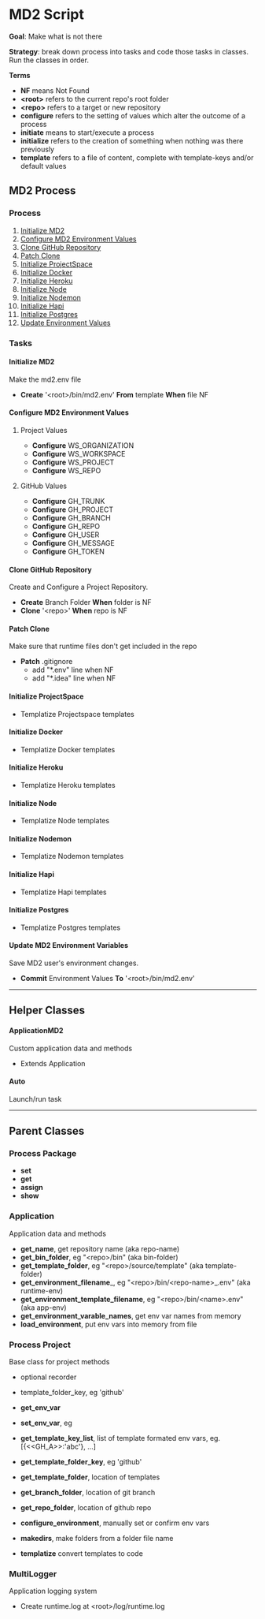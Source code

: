 
# MD2 Script

 __Goal__: Make what is not there

 __Strategy__: break down process into tasks and code those tasks in classes. Run the classes in order.

__Terms__
* __NF__ means Not Found
* __\<root>__ refers to the current repo's root folder
* __\<repo>__ refers to a target or new repository
* __configure__ refers to the setting of values which alter the outcome of a process
* __initiate__ means to start/execute a process
* __initialize__ refers to the creation of something when nothing was there previously
* __template__ refers to a file of content, complete with template-keys and/or default values

## MD2 Process

### Process
1. [Initialize MD2](#initialize-md2)
1. [Configure MD2 Environment Values](#configure-md2-environment-values)
1. [Clone GitHub Repository](#clone-github-repository)
1. [Patch Clone](#patch-clone)
1. [Initialize ProjectSpace](#initialize-projectspace)
1. [Initialize Docker](#initialize-docker)
1. [Initialize Heroku](#initialize-heroku)
1. [Initialize Node](#initialize-node)
1. [Initialize Nodemon](#initialize-nodemon)
1. [Initialize Hapi](#initialize-hapi)
1. [Initialize Postgres](#initialize-postgres)
1. [Update Environment Values](#update-md2-environment-variables)
### Tasks

#### Initialize MD2

 Make the md2.env file
* __Create__ '\<root>/bin/md2.env' __From__ template __When__ file NF

#### Configure MD2 Environment Values
1. Project Values
    * __Configure__ WS_ORGANIZATION
    * __Configure__ WS_WORKSPACE
    * __Configure__ WS_PROJECT
    * __Configure__ WS_REPO

2. GitHub Values
    * __Configure__ GH_TRUNK
    * __Configure__ GH_PROJECT
    * __Configure__ GH_BRANCH
    * __Configure__ GH_REPO
    * __Configure__ GH_USER
    * __Configure__ GH_MESSAGE
    * __Configure__ GH_TOKEN

#### Clone GitHub Repository
 Create and Configure a Project Repository.
* __Create__ Branch Folder __When__ folder is NF
* __Clone__ '\<repo>' __When__ repo is NF

#### Patch Clone

 Make sure that runtime files don't get included in the repo
* __Patch__ .gitignore
  * add "*.env" line when NF
  * add "*.idea" line when NF


#### Initialize ProjectSpace

* Templatize Projectspace templates

#### Initialize Docker

* Templatize Docker templates

#### Initialize Heroku

* Templatize Heroku templates

#### Initialize Node

* Templatize Node templates

#### Initialize Nodemon

* Templatize Nodemon templates

#### Initialize Hapi

* Templatize Hapi templates

#### Initialize Postgres

* Templatize Postgres templates

#### Update MD2 Environment Variables

 Save MD2 user's environment changes.
* __Commit__ Environment Values __To__ '\<root>/bin/md2.env'
<hr/>

## Helper Classes

#### ApplicationMD2

 Custom application data and methods
* Extends Application

#### Auto

 Launch/run task
<hr/>

## Parent Classes

### Process Package

* __set__
* __get__
* __assign__
* __show__

### __Application__

Application data and methods
* __get_name__, get repository name (aka repo-name)
* __get_bin_folder__, eg "\<repo>/bin" (aka bin-folder)
* __get_template_folder__, eg "\<repo>/source/template" (aka template-folder)
* __get_environment_filename___, eg "\<repo>/bin/\<repo-name>_.env" (aka runtime-env)
* __get_environment_template_filename__, eg "\<repo>/bin/\<name>.env" (aka app-env)
* __get_environment_varable_names__, get env var names from memory
* __load_environment__, put env vars into memory from file

### Process Project

 Base class for project methods
* optional recorder
* template_folder_key, eg 'github'

* __get_env_var__
* __set_env_var__, eg
* __get_template_key_list__, list of template formated env vars, eg. [{\<\<GH_A>>:'abc'}, ...]
* __get_template_folder_key__, eg 'github'
* __get_template_folder__, location of templates
* __get_branch_folder__, location of git branch
* __get_repo_folder__, location of github repo
* __configure_environment__, manually set or confirm env vars
* __makedirs__, make folders from a folder file name
* __templatize__ convert templates to code

### MultiLogger

 Application logging system
* Create runtime.log at \<root>/log/runtime.log